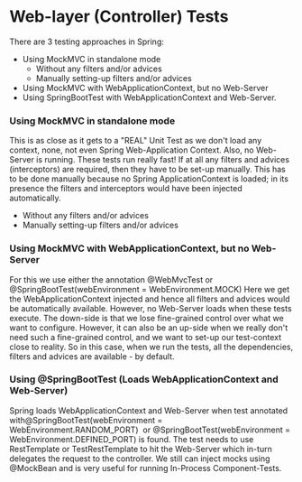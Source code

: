 # Web-layer (Controller) Tests
  
There are 3 testing approaches in Spring: 
* Using MockMVC in standalone mode 
  * Without any filters and/or advices
  * Manually setting-up filters and/or advices
* Using MockMVC with WebApplicationContext, but no Web-Server 
* Using SpringBootTest with WebApplicationContext and Web-Server.

### Using MockMVC in standalone mode 
This is as close as it gets to a "REAL" Unit Test as we don't load any context, none, not even 
Spring Web-Application Context. Also, no Web-Server is running.  These tests run really fast! 
If at all any filters and advices (interceptors) are required, then they have to be set-up manually.
This has to be done manually because no Spring ApplicationContext is loaded; in its presence the 
filters and interceptors would have been injected automatically. 
  * Without any filters and/or advices
  * Manually setting-up filters and/or advices

### Using MockMVC with WebApplicationContext, but no Web-Server 
For this we use either the annotation @WebMvcTest or @SpringBootTest(webEnvironment = WebEnvironment.MOCK)
Here we get the WebApplicationContext injected and hence all filters and advices would
be automatically available.  However, no Web-Server loads when these tests execute.
The down-side is that we lose fine-grained control over what we want to configure. However,
it can also be an up-side when we really don't need such a fine-grained control, and we
want to set-up our test-context close to reality.  So in this case, when we run the tests, all
the dependencies, filters and advices are available - by default.  

### Using @SpringBootTest (Loads WebApplicationContext and Web-Server)
Spring loads WebApplicationContext and Web-Server when test annotated with@SpringBootTest(webEnvironment = WebEnvironment.RANDOM_PORT) 
or @SpringBootTest(webEnvironment = WebEnvironment.DEFINED_PORT) is found.
The test needs to use RestTemplate or TestRestTemplate to hit the Web-Server which in-turn
delegates the request to the controller.  We still can inject mocks using @MockBean and is very 
useful for running In-Process Component-Tests.
